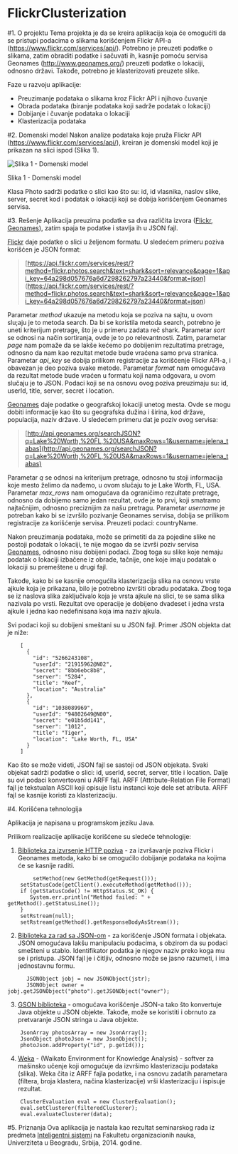 FlickrClusterization
==============
#1. O projektu
Tema projekta je da se kreira aplikacija koja će omogućiti da se pristupi podacima o slikama korišćenjem Flickr API-a (https://www.flickr.com/services/api/). Potrebno je preuzeti podatke o slikama, zatim obraditi podatke i sačuvati ih, kasnije pomoću servisa Geonames (http://www.geonames.org/) preuzeti podatke o lokaciji, odnosno državi.
Takođe, potrebno je klasterizovati preuzete slike.

Faze u razvoju aplikacije:
* Preuzimanje podataka o slikama kroz Flickr API i njihovo čuvanje
* Obrada podataka (biranje podataka koji sadrže podatak o lokaciji)
* Dobijanje i čuvanje podataka o lokaciji
* Klasterizacija podataka

#2. Domenski model
Nakon analize podataka koje pruža Flickr API (https://www.flickr.com/services/api/), kreiran je domenski model koji je prikazan na slici ispod (Slika 1).


![Slika 1 - Domenski model](FlickrClusterization/images/domainModel.jpg)

Slika 1 - Domenski model

Klasa Photo sadrži podatke o slici kao što su: id, id vlasnika, naslov slike, server, secret kod i podatak o lokaciji koji se dobija korišćenjem Geonames servisa. 

#3. Rešenje
Aplikacija preuzima podatke sa dva različita izvora ([Flickr](https://www.flickr.com/services/api/), [Geonames](http://www.geonames.org/)), zatim spaja te podatke i stavlja ih u JSON fajl. 

[Flickr](https://www.flickr.com/services/api/) daje podatke o slici u željenom formatu. U sledećem primeru poziva korišćen je JSON format:
>[https://api.flickr.com/services/rest/?method=flickr.photos.search&text=shark&sort=relevance&page=1&api_key=64a298d057676a6d7298262797a23440&format=json]
(https://api.flickr.com/services/rest/?method=flickr.photos.search&text=shark&sort=relevance&page=1&api_key=64a298d057676a6d7298262797a23440&format=json)

Parametar *method* ukazuje na metodu koja se poziva na sajtu, u ovom slu;aju je to metoda search. Da bi se koristila metoda search, potrebno je uneti kriterijum pretrage, što je u primeru zadata reč shark. Parametar *sort* se odnosi na način sortiranja, ovde je to po relevantnosti. Zatim, parametar *page* nam pomaže da se lakše kećemo po dobijenim rezultatima pretrage, odnosno da nam kao rezultat metode bude vraćena samo prva stranica. Parametar *api_key* se dobija prilikom registracije za korišćenje Flickr API-a, i obavezan je deo poziva svake metode. Parametar *format* nam omogućava da rezultat metode bude vraćen u formatu koji nama odgovara, u ovom slučaju je to JSON. Podaci koji se na osnovu ovog poziva preuzimaju su: id, userId, title, server, secret i location.

[Geonames](http://www.geonames.org/) daje podatke o geografskoj lokaciji unetog mesta. Ovde se mogu dobiti informacije kao što su geografska dužina i širina, kod države, populacija, naziv države. U sledećem primeru dat je poziv ovog servisa:

>[http://api.geonames.org/searchJSON?q=Lake%20Worth,%20FL,%20USA&maxRows=1&username=jelena_tabas](http://api.geonames.org/searchJSON?q=Lake%20Worth,%20FL,%20USA&maxRows=1&username=jelena_tabas)

Parametar *q* se odnosi na kriterijum pretrage, odnosno tu stoji informacija koje mesto želimo da nađemo, u ovom slučaju to je Lake Worth, FL, USA. Parametar *max_rows* nam omogućava da ograničimo rezultate pretrage, odnosno da dobijemo samo jedan rezultat, ovde je to prvi, koji smatramo najtačnijim, odnosno preciznijim za našu pretragu. Parametar *username* je potreban kako bi se izvršilo pozivanje Geonames servisa, dobija se prilikom registracije za korišćenje servisa. Preuzeti podaci: countryName.

Nakon preuzimanja podataka, može se primetiti da za pojedine slike ne postoji podatak o lokaciji, te nije mogao da se izvrši poziv servisa [Geonames](http://www.geonames.org/), odnosno nisu dobijeni podaci. Zbog toga su slike koje nemaju podatak o lokaciji izbačene iz obrade, tačnije, one koje imaju podatak o lokaciji su premeštene u drugi fajl.

Takođe, kako bi se kasnije omogućila klasterizacija slika na osnovu vrste ajkule koja je prikazana, bilo je potrebno izvršiti obradu podataka. Zbog toga se iz naslova slika zaključivalo koja je vrsta ajkule na slici, te se sama slika nazivala po vrsti. Rezultat ove operacije je dobijeno dvadeset i jedna vrsta ajkule i jedna kao nedefinisana koja ima naziv ajkula.

Svi podaci koji su dobijeni smeštani su u JSON fajl. Primer JSON objekta dat je niže:

```
	[
	  {
	    "id": "5266243108",
	    "userId": "21915962@N02",
	    "secret": "8bb6ebc8b8",
	    "server": "5284",
	    "title": "Reef",
	    "location": "Australia"
	  },
	  {
	    "id": "1038089969",
	    "userId": "94802649@N00",
	    "secret": "e01b5dd141",
	    "server": "1012",
	    "title": "Tiger",
	    "location": "Lake Worth, FL, USA"
	  }
	]
```

Kao što se može videti, JSON fajl se sastoji od JSON objekata. Svaki objekat sadrži podatke o slici: id, userId, secret, server, title i location. Dalje su ovi podaci konvertovani u ARFF fajl. ARFF (Attribute-Relation File Format) fajl je tekstualan ASCII koji opisuje listu instanci koje dele set atributa. ARFF fajl se kasnije koristi za klasterizaciju.



#4. Korišćena tehnologija

Aplikacija je napisana u programskom jeziku Java. 

Prilikom realizacije aplikacije korišćene su sledeće tehnologije:

1. [Biblioteka za izvrsenje HTTP poziva](http://hc.apache.org/httpcomponents-client-ga/) - za izvršavanje poziva Flickr i Geonames metoda, kako bi se omogućilo dobijanje podataka na kojima će se kasnije raditi.

```
    	setMethod(new GetMethod(getRequest()));
	setStatusCode(getClient().executeMethod(getMethod()));
	if (getStatusCode() != HttpStatus.SC_OK) {
	   System.err.println("Method failed: " + getMethod().getStatusLine());
	}
	setRstream(null);
	setRstream(getMethod().getResponseBodyAsStream());
```

2. [Biblioteka za rad sa JSON-om](http://json.org/java/) - za korišćenje JSON formata i objekata. JSON omogućava lakšu manipulaciu podacima, s obzirom da su podaci smešteni u stablo. Identifikator podatka je njegov naziv preko koga mu se i pristupa. JSON fajl je i čitljiv, odnosno može se jasno razumeti, i ima jednostavnu formu.

```
      JSONObject jobj = new JSONObject(jstr);
      JSONObject owner = jobj.getJSONObject("photo").getJSONObject("owner");
```

3. [GSON biblioteka](https://code.google.com/p/google-gson/) - omogućava korišćenje JSON-a tako što konvertuje Java objekte u JSON objekte. Takođe, može se koristiti i obrnuto za pretvaranje JSON stringa u Java objekte.

```
	JsonArray photosArray = new JsonArray();
	JsonObject photoJson = new JsonObject();
	photoJson.addProperty("id", p.getId());
```

4. [Weka](http://weka.wikispaces.com/Use+WEKA+in+your+Java+code) - (Waikato Environment for Knowledge Analysis) - softver za mašinsko učenje koji omogućuje da izvršimo klasterizaciju podataka (slika). Weka čita iz ARFF fajla podatke, i na osnovu zadatih parametara (filtera, broja klastera, načina klasterizacije) vrši klasterizaciju i ispisuje rezultat.

```
	ClusterEvaluation eval = new ClusterEvaluation();
	eval.setClusterer(filteredClusterer);
	eval.evaluateClusterer(data);
```

#5. Priznanja
Ova aplikacija je nastala kao rezultat seminarskog rada iz predmeta [Inteligentni sistemi](http://is.fon.rs/) na Fakultetu organizacionih nauka, Univerziteta u Beogradu, Srbija, 2014. godine.
